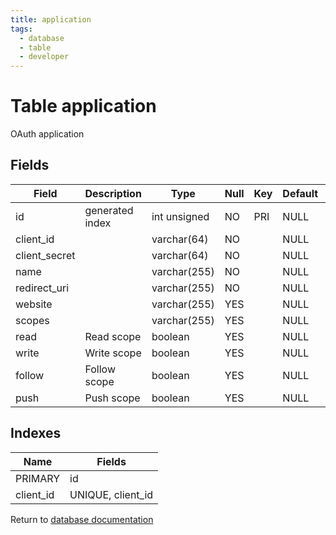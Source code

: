 ```yaml
---
title: application
tags:
  - database
  - table
  - developer
---
```

# Table application

OAuth application

## Fields

| Field         | Description     | Type         | Null | Key | Default | Extra          |
| ------------- | --------------- | ------------ | ---- | --- | ------- | -------------- |
| id            | generated index | int unsigned | NO   | PRI | NULL    | auto_increment |
| client_id     |                 | varchar(64)  | NO   |     | NULL    |                |
| client_secret |                 | varchar(64)  | NO   |     | NULL    |                |
| name          |                 | varchar(255) | NO   |     | NULL    |                |
| redirect_uri  |                 | varchar(255) | NO   |     | NULL    |                |
| website       |                 | varchar(255) | YES  |     | NULL    |                |
| scopes        |                 | varchar(255) | YES  |     | NULL    |                |
| read          | Read scope      | boolean      | YES  |     | NULL    |                |
| write         | Write scope     | boolean      | YES  |     | NULL    |                |
| follow        | Follow scope    | boolean      | YES  |     | NULL    |                |
| push          | Push scope      | boolean      | YES  |     | NULL    |                |

## Indexes

| Name      | Fields            |
| --------- | ----------------- |
| PRIMARY   | id                |
| client_id | UNIQUE, client_id |


Return to [database documentation](/spec/database/)
